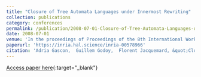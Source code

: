 ```yaml
---
title: "Closure of Tree Automata Languages under Innermost Rewriting"
collection: publications
category: conferences
permalink: /publication/2008-07-01-Closure-of-Tree-Automata-Languages-under-Innermost-Rewriting
date: 2008-07-01
venue: 'In the proceedings of Proceedings of the 8th International Workshop on Reduction Strategies in Rewriting and Programming (WRS)'
paperurl: 'https://inria.hal.science/inria-00578966'
citation: 'Adria Gascon,  Guillem Godoy,  Florent Jacquemard, &quot;Closure of Tree Automata Languages under Innermost Rewriting&quot; In the proceedings of the 8th International Workshop on Reduction Strategies in Rewriting and Programming (WRS), 2008.'
---
```

[Access paper here](https://dx.doi.org/10.1016/j.entcs.2009.03.033){:target="_blank"}
